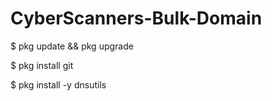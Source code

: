 # CyberScanners-Bulk-Domain

$ pkg update && pkg upgrade

$ pkg install git

$  pkg install -y dnsutils
